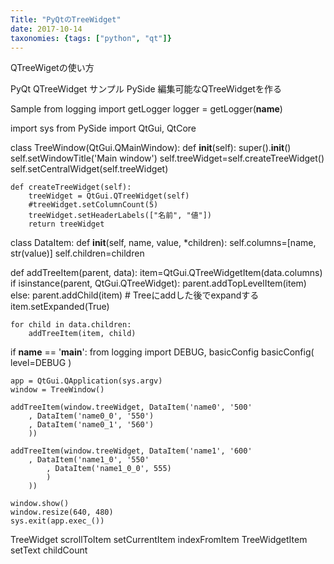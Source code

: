 ```yaml
---
Title: "PyQtのTreeWidget"
date: 2017-10-14
taxonomies: {tags: ["python", "qt"]}
---
```


QTreeWigetの使い方


PyQt QTreeWidget サンプル
PySide 編集可能なQTreeWidgetを作る

Sample
from logging import getLogger
logger = getLogger(__name__)

import sys
from PySide import QtGui, QtCore


class TreeWindow(QtGui.QMainWindow):
    def __init__(self):
        super().__init__()
        self.setWindowTitle('Main window')
        self.treeWidget=self.createTreeWidget()
        self.setCentralWidget(self.treeWidget)

    def createTreeWidget(self):
        treeWidget = QtGui.QTreeWidget(self)
        #treeWidget.setColumnCount(5)
        treeWidget.setHeaderLabels(["名前", "値"])
        return treeWidget


class DataItem:
    def __init__(self, name, value, *children):
        self.columns=[name, str(value)]
        self.children=children


def addTreeItem(parent, data):
    item=QtGui.QTreeWidgetItem(data.columns)
    if isinstance(parent, QtGui.QTreeWidget):
        parent.addTopLevelItem(item)
    else:
        parent.addChild(item)
    # Treeにaddした後でexpandする
    item.setExpanded(True)

    for child in data.children:
        addTreeItem(item, child)


if __name__ == '__main__':
    from logging import DEBUG, basicConfig
    basicConfig(
           level=DEBUG
           )

    app = QtGui.QApplication(sys.argv)
    window = TreeWindow()

    addTreeItem(window.treeWidget, DataItem('name0', '500'
        , DataItem('name0_0', '550')
        , DataItem('name0_1', '560')
        ))

    addTreeItem(window.treeWidget, DataItem('name1', '600'
        , DataItem('name1_0', '550'
            , DataItem('name1_0_0', 555)
            )
        ))

    window.show()
    window.resize(640, 480)
    sys.exit(app.exec_())

TreeWidget
scrollToItem
setCurrentItem
indexFromItem
TreeWidgetItem
setText
childCount
